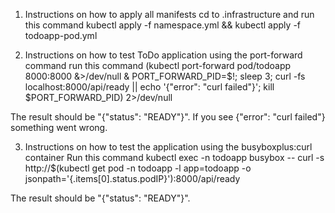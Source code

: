 1. Instructions on how to apply all manifests
cd to .infrastructure and run this command
kubectl apply -f namespace.yml && kubectl apply -f todoapp-pod.yml

2. Instructions on how to test ToDo application using the port-forward command
run this command 
(kubectl port-forward pod/todoapp 8000:8000 &>/dev/null & PORT_FORWARD_PID=$!; sleep 3; curl -fs localhost:8000/api/ready || echo '{"error": "curl failed"}'; kill $PORT_FORWARD_PID) 2>/dev/null

The result should be "{"status": "READY"}".
If you see {"error": "curl failed"} something went wrong.

3. Instructions on how to test the application using the busyboxplus:curl container
Run this command
kubectl exec -n todoapp busybox -- curl -s http://$(kubectl get pod -n todoapp -l app=todoapp -o jsonpath='{.items[0].status.podIP}'):8000/api/ready

The result should be "{"status": "READY"}".
